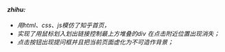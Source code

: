 #### <i class="icon-file">zhihu:
- 用html、css、js模仿了知乎首页，
- 实现了用鼠标划入划出链接控制最上方堆叠的div 在点击附近位置出现消失；
- 点击按钮出现提问框并且把当前页面虚化为不可造作背景； 
